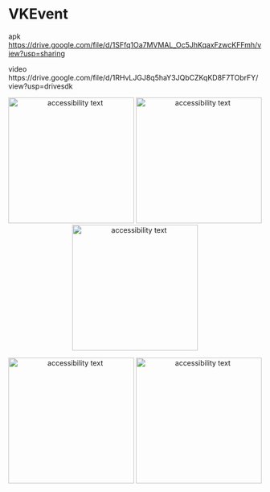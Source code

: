 # VKEvent
apk https://drive.google.com/file/d/1SFfq1Oa7MVMAL_Oc5JhKqaxFzwcKFFmh/view?usp=sharing
<p align="left">
video      https://drive.google.com/file/d/1RHvLJGJ8q5haY3JQbCZKqKD8F7TObrFY/view?usp=drivesdk
    
</p>


<p align="center">
    <img src="https://raw.githubusercontent.com/Liyafar27/homePC/master/Screenshot_20211117-101942.png" width="250" alt="accessibility text">  
    <img src="https://raw.githubusercontent.com/Liyafar27/homePC/master/Screenshot_20211117-102013.png" width="250" alt="accessibility text">
     <img src="https://raw.githubusercontent.com/Liyafar27/homePC/master/Screenshot_20211117-102039.png" width="250" alt="accessibility text">

 <p align="center">
    <img src="https://raw.githubusercontent.com/Liyafar27/homePC/master/Screenshot_20211117-102048.png" width="250" alt="accessibility text">  
    <img src="https://raw.githubusercontent.com/Liyafar27/homePC/master/Screenshot_20211117-102059.png" width="250" alt="accessibility text">

</p>
